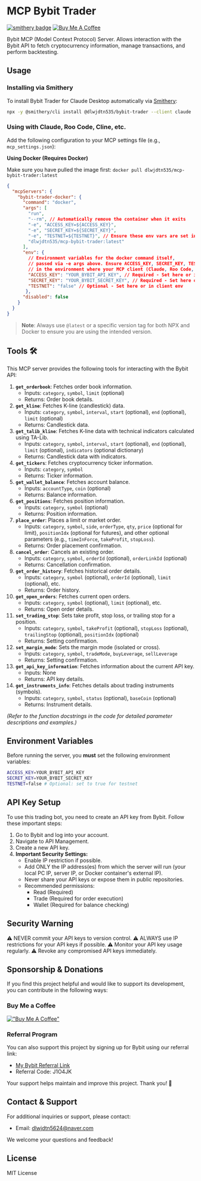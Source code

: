 # MCP Bybit Trader
[![smithery badge](https://smithery.ai/badge/@dlwjdtn535/bybit-trader)](https://smithery.ai/server/@dlwjdtn535/bybit-trader)
[![Buy Me A Coffee](https://img.shields.io/badge/Buy%20Me%20A%20Coffee-support-yellow.svg)](https://buymeacoffee.com/dlwjdtn535)

Bybit MCP (Model Context Protocol) Server. Allows interaction with the Bybit API to fetch cryptocurrency information, manage transactions, and perform backtesting.

## Usage

### Installing via Smithery

To install Bybit Trader for Claude Desktop automatically via [Smithery](https://smithery.ai/server/@dlwjdtn535/bybit-trader):

```bash
npx -y @smithery/cli install @dlwjdtn535/bybit-trader --client claude
```

### Using with Claude, Roo Code, Cline, etc.

Add the following configuration to your MCP settings file (e.g., `mcp_settings.json`):

**Using Docker (Requires Docker)**

Make sure you have pulled the image first: `docker pull dlwjdtn535/mcp-bybit-trader:latest`

```json
{
  "mcpServers": {
    "bybit-trader-docker": {
      "command": "docker",
      "args": [
        "run",
        "--rm", // Automatically remove the container when it exits
        "-e", "ACCESS_KEY=${ACCESS_KEY}",
        "-e", "SECRET_KEY=${SECRET_KEY}",
        "-e", "TESTNET=${TESTNET}", // Ensure these env vars are set in your client's environment
        "dlwjdtn535/mcp-bybit-trader:latest"
      ],
      "env": { 
        // Environment variables for the docker command itself,
        // passed via -e args above. Ensure ACCESS_KEY, SECRET_KEY, TESTNET are available
        // in the environment where your MCP client (Claude, Roo Code, etc.) runs.
        "ACCESS_KEY": "YOUR_BYBIT_API_KEY", // Required - Set here or in client env
        "SECRET_KEY": "YOUR_BYBIT_SECRET_KEY", // Required - Set here or in client env
        "TESTNET": "false" // Optional - Set here or in client env
       },
      "disabled": false
    }
  }
}
```

> **Note**: Always use `@latest` or a specific version tag for both NPX and Docker to ensure you are using the intended version.

## Tools 🛠️

This MCP server provides the following tools for interacting with the Bybit API:

1.  **`get_orderbook`**: Fetches order book information.
    *   Inputs: `category`, `symbol`, `limit` (optional)
    *   Returns: Order book details.
2.  **`get_kline`**: Fetches K-line (candlestick) data.
    *   Inputs: `category`, `symbol`, `interval`, `start` (optional), `end` (optional), `limit` (optional)
    *   Returns: Candlestick data.
3.  **`get_talib_kline`**: Fetches K-line data with technical indicators calculated using TA-Lib.
    *   Inputs: `category`, `symbol`, `interval`, `start` (optional), `end` (optional), `limit` (optional), `indicators` (optional dictionary)
    *   Returns: Candlestick data with indicators.
4.  **`get_tickers`**: Fetches cryptocurrency ticker information.
    *   Inputs: `category`, `symbol`
    *   Returns: Ticker information.
5.  **`get_wallet_balance`**: Fetches account balance.
    *   Inputs: `accountType`, `coin` (optional)
    *   Returns: Balance information.
6.  **`get_positions`**: Fetches position information.
    *   Inputs: `category`, `symbol` (optional)
    *   Returns: Position information.
7.  **`place_order`**: Places a limit or market order.
    *   Inputs: `category`, `symbol`, `side`, `orderType`, `qty`, `price` (optional for limit), `positionIdx` (optional for futures), and other optional parameters (e.g., `timeInForce`, `takeProfit`, `stopLoss`).
    *   Returns: Order placement confirmation.
8.  **`cancel_order`**: Cancels an existing order.
    *   Inputs: `category`, `symbol`, `orderId` (optional), `orderLinkId` (optional)
    *   Returns: Cancellation confirmation.
9.  **`get_order_history`**: Fetches historical order details.
    *   Inputs: `category`, `symbol` (optional), `orderId` (optional), `limit` (optional), etc.
    *   Returns: Order history.
10. **`get_open_orders`**: Fetches current open orders.
    *   Inputs: `category`, `symbol` (optional), `limit` (optional), etc.
    *   Returns: Open order details.
11. **`set_trading_stop`**: Sets take profit, stop loss, or trailing stop for a position.
    *   Inputs: `category`, `symbol`, `takeProfit` (optional), `stopLoss` (optional), `trailingStop` (optional), `positionIdx` (optional)
    *   Returns: Setting confirmation.
12. **`set_margin_mode`**: Sets the margin mode (isolated or cross).
    *   Inputs: `category`, `symbol`, `tradeMode`, `buyLeverage`, `sellLeverage`
    *   Returns: Setting confirmation.
13. **`get_api_key_information`**: Fetches information about the current API key.
    *   Inputs: None
    *   Returns: API key details.
14. **`get_instruments_info`**: Fetches details about trading instruments (symbols).
    *   Inputs: `category`, `symbol`, `status` (optional), `baseCoin` (optional)
    *   Returns: Instrument details.

_(Refer to the function docstrings in the code for detailed parameter descriptions and examples.)_

## Environment Variables

Before running the server, you **must** set the following environment variables:

```bash
ACCESS_KEY=YOUR_BYBIT_API_KEY
SECRET_KEY=YOUR_BYBIT_SECRET_KEY
TESTNET=false # Optional: set to true for testnet
```

## API Key Setup

To use this trading bot, you need to create an API key from Bybit. Follow these important steps:

1.  Go to Bybit and log into your account.
2.  Navigate to API Management.
3.  Create a new API key.
4.  **Important Security Settings:**
    *   Enable IP restriction if possible.
    *   Add ONLY the IP address(es) from which the server will run (your local PC IP, server IP, or Docker container's external IP).
    *   Never share your API keys or expose them in public repositories.
    *   Recommended permissions:
        *   Read (Required)
        *   Trade (Required for order execution)
        *   Wallet (Required for balance checking)

## Security Warning

⚠️ NEVER commit your API keys to version control.
⚠️ ALWAYS use IP restrictions for your API keys if possible.
⚠️ Monitor your API key usage regularly.
⚠️ Revoke any compromised API keys immediately.

## Sponsorship & Donations

If you find this project helpful and would like to support its development, you can contribute in the following ways:

### Buy Me a Coffee
[!["Buy Me A Coffee"](https://www.buymeacoffee.com/assets/img/custom_images/orange_img.png)](https://buymeacoffee.com/dlwjdtn535)

### Referral Program
You can also support this project by signing up for Bybit using our referral link:
- [My Bybit Referral Link](https://www.bybit.com/invite?ref=J1O4JK)
- Referral Code: J1O4JK

Your support helps maintain and improve this project. Thank you! 🙏

## Contact & Support

For additional inquiries or support, please contact:
- Email: dlwjdtn5624@naver.com

We welcome your questions and feedback!

## License

MIT License

